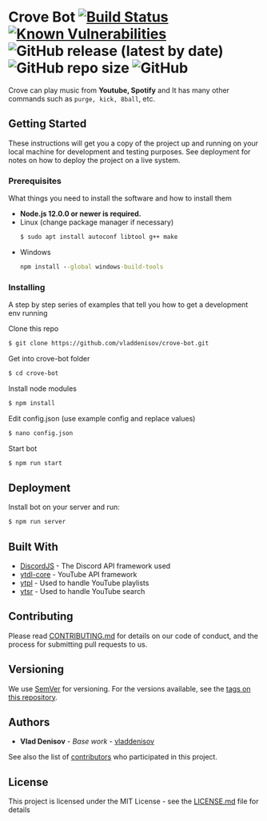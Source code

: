 # Crove Bot [![Build Status](https://travis-ci.com/vladdenisov/crove-bot.svg?branch=master)](https://travis-ci.com/vladdenisov/crove-bot) [![Known Vulnerabilities](https://snyk.io/test/github/vladdenisov/crove-bot/badge.svg?targetFile=package.json)](https://snyk.io/test/github/vladdenisov/crove-bot?targetFile=package.json) ![GitHub release (latest by date)](https://img.shields.io/github/v/release/vladdenisov/crove-bot) ![GitHub repo size](https://img.shields.io/github/repo-size/vladdenisov/crove-bot) ![GitHub](https://img.shields.io/github/license/vladdenisov/crove-bot) 

Crove can play music from __Youtube, Spotify__ and It has many other commands such as `purge, kick, 8ball`, etc.  

## Getting Started

These instructions will get you a copy of the project up and running on your local machine for development and testing purposes. See deployment for notes on how to deploy the project on a live system.

### Prerequisites

What things you need to install the software and how to install them
- __Node.js 12.0.0 or newer is required.__
- Linux (change package manager if necessary)   
	```sh 
	$ sudo apt install autoconf libtool g++ make  
	```
- Windows  
	```cmd  
	npm install --global windows-build-tools
	```

### Installing

A step by step series of examples that tell you how to get a development env running

Clone this repo
```sh
$ git clone https://github.com/vladdenisov/crove-bot.git
```
Get into crove-bot folder
```sh 
$ cd crove-bot
```

Install node modules
```sh 
$ npm install 
```

Edit config.json (use example config and replace values)
```sh
$ nano config.json
```
Start bot
```sh
$ npm run start
```

## Deployment

Install bot on your server and run: 
```sh
$ npm run server
```

## Built With

* [DiscordJS](https://github.com/discordjs/discord.js) - The Discord API framework used
* [ytdl-core](https://github.com/fent/node-ytdl-core) - YouTube API framework
* [ytpl](https://github.com/TimeForANinja/node-ytpl) - Used to handle YouTube playlists
* [ytsr](https://github.com/TimeForANinja/node-ytsr) - Used to handle YouTube search

## Contributing

Please read [CONTRIBUTING.md](https://gist.github.com/PurpleBooth/b24679402957c63ec426) for details on our code of conduct, and the process for submitting pull requests to us.

## Versioning

We use [SemVer](http://semver.org/) for versioning. For the versions available, see the [tags on this repository](https://github.com/your/project/tags). 

## Authors

* **Vlad Denisov** - *Base work* - [vladdenisov](https://github.com/vladdenisov)

See also the list of [contributors](https://github.com/your/project/contributors) who participated in this project.

## License

This project is licensed under the MIT License - see the [LICENSE.md](LICENSE.md) file for details
